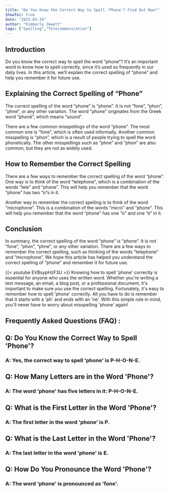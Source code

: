 ```yaml
---
title: "Do You Know the Correct Way to Spell 'Phone'? Find Out Now!"
ShowToc: true 
date: "2023-03-19"
author: "Kimberly Jewett" 
tags: ["Spelling","Telecommunication"]
---
```

## Introduction

Do you know the correct way to spell the word “phone”? It’s an important word to know how to spell correctly, since it’s used so frequently in our daily lives. In this article, we’ll explain the correct spelling of “phone” and help you remember it for future use. 

## Explaining the Correct Spelling of “Phone”

The correct spelling of the word “phone” is “phone”. It is not “fone”, “phon”, “phne”, or any other variation. The word “phone” originates from the Greek word “phonē”, which means “sound”. 

There are a few common misspellings of the word “phone”. The most common one is “fone”, which is often used informally. Another common misspelling is “phon”, which is a result of people trying to spell the word phonetically. The other misspellings such as “phne” and “phon” are also common, but they are not as widely used. 

## How to Remember the Correct Spelling

There are a few ways to remember the correct spelling of the word “phone”. One way is to think of the word “telephone”, which is a combination of the words “tele” and “phone”. This will help you remember that the word “phone” has two “o”s in it. 

Another way to remember the correct spelling is to think of the word “microphone”. This is a combination of the words “micro” and “phone”. This will help you remember that the word “phone” has one “o” and one “e” in it. 

## Conclusion

In summary, the correct spelling of the word “phone” is “phone”. It is not “fone”, “phon”, “phne”, or any other variation. There are a few ways to remember the correct spelling, such as thinking of the words “telephone” and “microphone”. We hope this article has helped you understand the correct spelling of “phone” and remember it for future use.

{{< youtube EVBsypHzF3U >}} 
Knowing how to spell 'phone' correctly is essential for anyone who uses the written word. Whether you're writing a text message, an email, a blog post, or a professional document, it's important to make sure you use the correct spelling. Fortunately, it's easy to remember how to spell 'phone' correctly. All you have to do is remember that it starts with a 'ph' and ends with an 'ne'. With this simple rule in mind, you'll never have to worry about misspelling 'phone' again!

## Frequently Asked Questions (FAQ) :
<h2>Q: Do You Know the Correct Way to Spell 'Phone'?</h2>

<h3>A: Yes, the correct way to spell 'phone' is P-H-O-N-E.</h3>

<h2>Q: How Many Letters are in the Word 'Phone'?</h2>

<h3>A: The word 'phone' has five letters in it: P-H-O-N-E.</h3>

<h2>Q: What is the First Letter in the Word 'Phone'?</h2>

<h3>A: The first letter in the word 'phone' is P.</h3>

<h2>Q: What is the Last Letter in the Word 'Phone'?</h2>

<h3>A: The last letter in the word 'phone' is E.</h3>

<h2>Q: How Do You Pronounce the Word 'Phone'?</h2>

<h3>A: The word 'phone' is pronounced as 'fone'.</h3>





